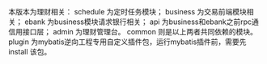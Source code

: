 本版本为理财相关：
    schedule 为定时任务模块；
    business 为交易前端模块相关；
    ebank 为business模块请求银行相关；
    api 为business和ebank之前rpc通信用接口层；
    admin  为理财管理台。
    common 则是以上两者共同依赖的模块。
    plugin 为mybatis逆向工程专用自定义插件包，运行mybatis插件前，需要先install 该包。
